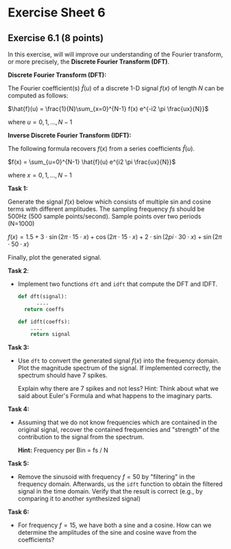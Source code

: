# Exercise Sheet 6



## Exercise 6.1 (8 points)

In this exercise, will will improve our understanding of the Fourier transform, or more precisely, the **Discrete Fourier Transform (DFT)**.



**Discrete Fourier Transform (DFT):**

The Fourier coefficient(s) $\hat{f}(u)$ of a discrete 1-D signal $f(x)$ of length $N$ can be computed as follows:

$\hat{f}(u) = \frac{1}{N}\sum_{x=0}^{N-1} f(x) e^{-i2 \pi \frac{ux}{N}}$ 

where $u= 0,1,...,N-1$

**Inverse Discrete Fourier Transform (IDFT):**

The following formula recovers $f(x)$ from a series coefficients $\hat{f}(u)$.

$f(x) = \sum_{u=0}^{N-1} \hat{f}(u) e^{i2 \pi \frac{ux}{N}}$

where $x=0,1,...,N-1$



**Task 1:**

Generate the signal $f(x)$ below which consists of multiple sin and cosine terms with different amplitudes. The sampling frequency $fs$ should be 500Hz (500 sample points/second). Sample points over two periods (N=1000)

$f(x) = 1.5 + 3 \cdot \sin(2 \pi \cdot 15 \cdot x) + \cos(2\pi \cdot 15 \cdot x) + 2 \cdot \sin(2pi \cdot 30 \cdot x) + \sin(2\pi \cdot 50 \cdot x)$

Finally, plot the generated signal.



**Task 2**:

- Implement two functions `dft` and `idft` that compute the DFT and IDFT.

  ````python
  def dft(signal):
     	....
  	return coeffs
  
  def idft(coeffs):
      ....
      return signal
  ````



**Task 3:**

- Use `dft` to convert the generated signal $f(x)$ into the frequency domain. Plot the magnitude spectrum of the signal. If implemented correctly, the spectrum should have 7 spikes.

  Explain why there are 7 spikes and not less? Hint: Think about what we said about Euler's Formula and what happens to the imaginary parts.



**Task 4:**

- Assuming that we do not know frequencies which are contained in the original signal, recover the contained frequencies and "strength" of the contribution to the signal from the spectrum.

  **Hint:** Frequency per Bin = fs / N



**Task 5:**

- Remove the sinusoid with frequency $f=50$ by "filtering" in the frequency domain. Afterwards, us the `idft` function to obtain the filtered signal in the time domain. Verify that the result is correct (e.g., by comparing it to another synthesized signal)



**Task 6:**

- For frequency $f=15$, we have both a sine and a cosine. How can we determine the amplitudes of the sine and cosine wave from the coefficients?
